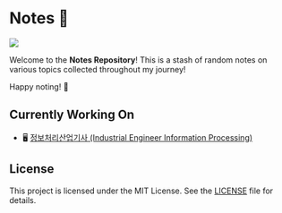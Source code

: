 # Notes :book:
![](https://tokei.rs/b1/github/sonnyzxc/notes)

Welcome to the **Notes Repository**! This is a stash of random notes on various topics collected throughout my journey!

Happy noting! 🎉

## Currently Working On
- :desktop_computer: [정보처리산업기사 (Industrial Engineer Information Processing)](https://www.q-net.or.kr/crf005.do?id=crf00503&jmCd=2290)

## License
This project is licensed under the MIT License. See the [LICENSE](LICENSE) file for details.




<!---
Sections to add:
1. How to use
2. Build
3. Contributing
4.
-->
